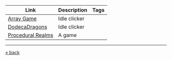 
| Link                                                      | Description  | Tags |
| --------------------------------------------------------- | ------------ | ---- |
| [Array Game](https://demonin.com/games/arrayGame/)        | Idle clicker |      |
| [DodecaDragons](https://demonin.com/games/dodecaDragons/) | Idle clicker |      |
| [Procedural Realms](https://play.proceduralrealms.com/)   | A game       |      |

---
[« back](readme.md)
